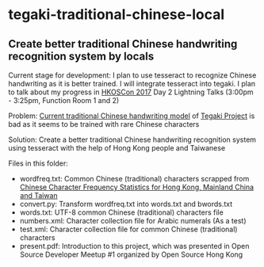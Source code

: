 # tegaki-traditional-chinese-local
## Create better traditional Chinese handwriting recognition system by locals

Current stage for development:
I plan to use tesseract to recognize Chinese handwriting as it is better trained. I will integrate tesseract into tegaki. I plan to talk about my progress in [HKOSCon 2017](https://hkoscon.org/2017/) Day 2 Lightning Talks (3:00pm - 3:25pm, Function Room 1 and 2)

Problem:
[Current traditional Chinese handwriting model](https://github.com/tegaki/tegaki/releases/download/v0.3/tegaki-zinnia-traditional-chinese-0.3.zip) of [Tegaki Project](https://tegaki.github.io/) is bad as it seems to be trained with rare Chinese characters

Solution:
Create a better traditional Chinese handwriting recognition system using tesseract with the help of Hong Kong people and Taiwanese

Files in this folder:
* wordfreq.txt: Common Chinese (traditional) characters scrapped from [Chinese Character Frequency Statistics for Hong Kong, Mainland China and Taiwan](http://humanum.arts.cuhk.edu.hk/Lexis/chifreq/)
* convert.py: Transform wordfreq.txt into words.txt and bwords.txt
* words.txt: UTF-8 common Chinese (traditional) characters file
* numbers.xml: Character collection file for Arabic numerals (As a test)
* test.xml: Character collection file for common Chinese (traditional) characters
* present.pdf: Introduction to this project, which was presented in Open Source Developer Meetup #1 organized by Open Source Hong Kong
